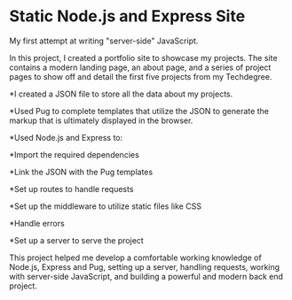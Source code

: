 # Static Node.js and Express Site
My first attempt at writing "server-side" JavaScript.

In this project, I created a portfolio site to showcase my projects.  The site contains a modern landing page, an about page, and a series of project pages to show off and detail the first five projects from my Techdegree.

*I created a JSON file to store all the data about my projects.

*Used Pug to complete templates that utilize the JSON to generate the markup that is ultimately displayed in the browser.

*Used Node.js and Express to:

  *Import the required dependencies
  
  *Link the JSON with the Pug templates
  
  *Set up routes to handle requests
  
  *Set up the middleware to utilize static files like CSS
  
  *Handle errors
  
  *Set up a server to serve the project

This project helped me develop a comfortable working knowledge of Node.js, Express and Pug, setting up a server, handling requests, working with server-side JavaScript, and building a powerful and modern back end project. 
